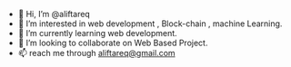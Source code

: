 - 👋 Hi, I’m @aliftareq
- 👀 I’m interested in web development , Block-chain , machine Learning.
- 🌱 I’m currently learning web development.
- 💞️ I’m looking to collaborate on Web Based Project.
- 📫 reach me through aliftareq@gmail.com

<!---
aliftareq/aliftareq is a ✨ special ✨ repository because its `README.md` (this file) appears on your GitHub profile.
You can click the Preview link to take a look at your changes.
--->
